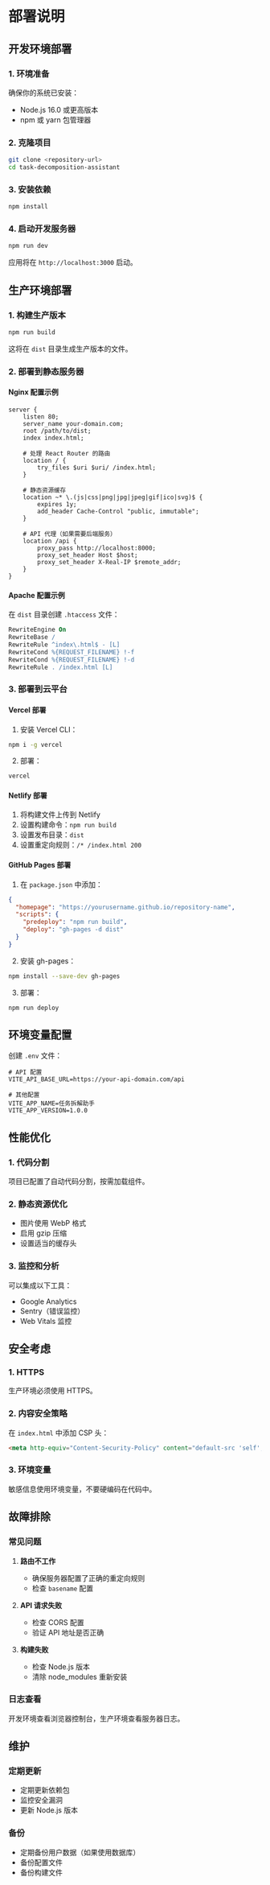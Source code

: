 # 部署说明

## 开发环境部署

### 1. 环境准备

确保你的系统已安装：
- Node.js 16.0 或更高版本
- npm 或 yarn 包管理器

### 2. 克隆项目

```bash
git clone <repository-url>
cd task-decomposition-assistant
```

### 3. 安装依赖

```bash
npm install
```

### 4. 启动开发服务器

```bash
npm run dev
```

应用将在 `http://localhost:3000` 启动。

## 生产环境部署

### 1. 构建生产版本

```bash
npm run build
```

这将在 `dist` 目录生成生产版本的文件。

### 2. 部署到静态服务器

#### Nginx 配置示例

```nginx
server {
    listen 80;
    server_name your-domain.com;
    root /path/to/dist;
    index index.html;

    # 处理 React Router 的路由
    location / {
        try_files $uri $uri/ /index.html;
    }

    # 静态资源缓存
    location ~* \.(js|css|png|jpg|jpeg|gif|ico|svg)$ {
        expires 1y;
        add_header Cache-Control "public, immutable";
    }

    # API 代理（如果需要后端服务）
    location /api {
        proxy_pass http://localhost:8000;
        proxy_set_header Host $host;
        proxy_set_header X-Real-IP $remote_addr;
    }
}
```

#### Apache 配置示例

在 `dist` 目录创建 `.htaccess` 文件：

```apache
RewriteEngine On
RewriteBase /
RewriteRule ^index\.html$ - [L]
RewriteCond %{REQUEST_FILENAME} !-f
RewriteCond %{REQUEST_FILENAME} !-d
RewriteRule . /index.html [L]
```

### 3. 部署到云平台

#### Vercel 部署

1. 安装 Vercel CLI：
```bash
npm i -g vercel
```

2. 部署：
```bash
vercel
```

#### Netlify 部署

1. 将构建文件上传到 Netlify
2. 设置构建命令：`npm run build`
3. 设置发布目录：`dist`
4. 设置重定向规则：`/* /index.html 200`

#### GitHub Pages 部署

1. 在 `package.json` 中添加：
```json
{
  "homepage": "https://yourusername.github.io/repository-name",
  "scripts": {
    "predeploy": "npm run build",
    "deploy": "gh-pages -d dist"
  }
}
```

2. 安装 gh-pages：
```bash
npm install --save-dev gh-pages
```

3. 部署：
```bash
npm run deploy
```

## 环境变量配置

创建 `.env` 文件：

```env
# API 配置
VITE_API_BASE_URL=https://your-api-domain.com/api

# 其他配置
VITE_APP_NAME=任务拆解助手
VITE_APP_VERSION=1.0.0
```

## 性能优化

### 1. 代码分割

项目已配置了自动代码分割，按需加载组件。

### 2. 静态资源优化

- 图片使用 WebP 格式
- 启用 gzip 压缩
- 设置适当的缓存头

### 3. 监控和分析

可以集成以下工具：
- Google Analytics
- Sentry（错误监控）
- Web Vitals 监控

## 安全考虑

### 1. HTTPS

生产环境必须使用 HTTPS。

### 2. 内容安全策略

在 `index.html` 中添加 CSP 头：

```html
<meta http-equiv="Content-Security-Policy" content="default-src 'self'; script-src 'self' 'unsafe-inline'; style-src 'self' 'unsafe-inline';">
```

### 3. 环境变量

敏感信息使用环境变量，不要硬编码在代码中。

## 故障排除

### 常见问题

1. **路由不工作**
   - 确保服务器配置了正确的重定向规则
   - 检查 `basename` 配置

2. **API 请求失败**
   - 检查 CORS 配置
   - 验证 API 地址是否正确

3. **构建失败**
   - 检查 Node.js 版本
   - 清除 node_modules 重新安装

### 日志查看

开发环境查看浏览器控制台，生产环境查看服务器日志。

## 维护

### 定期更新

- 定期更新依赖包
- 监控安全漏洞
- 更新 Node.js 版本

### 备份

- 定期备份用户数据（如果使用数据库）
- 备份配置文件
- 备份构建文件 